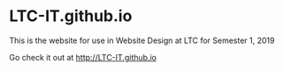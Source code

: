 # LTC-IT.github.io

This is the website for use in Website Design at LTC for Semester 1, 2019

Go check it out at http://LTC-IT.github.io


